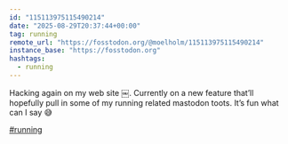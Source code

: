 ```yaml
---
id: "115113975115490214"
date: "2025-08-29T20:37:44+00:00"
tag: running
remote_url: "https://fosstodon.org/@moelholm/115113975115490214"
instance_base: "https://fosstodon.org"
hashtags:
  - running
---
```

Hacking again on my web site ￼. Currently on a new feature that’ll hopefully pull in some of my running related mastodon toots. It’s fun what can I say 😅

[#running](https://fosstodon.org/tags/running)
